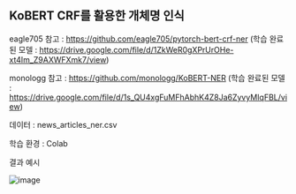## KoBERT CRF를 활용한 개체명 인식

eagle705 참고 : https://github.com/eagle705/pytorch-bert-crf-ner (학습 완료된 모델 : https://drive.google.com/file/d/1ZkWeR0gXPrUrOHe-xt4Im_Z9AXWFXmk7/view)

monologg 참고 : https://github.com/monologg/KoBERT-NER (학습 완료된 모델 : https://drive.google.com/file/d/1s_QU4xgFuMFhAbhK4Z8Ja6ZyvyMIqFBL/view)

데이터 : news_articles_ner.csv

학습 환경 : Colab

결과 예시

![image](https://user-images.githubusercontent.com/44194558/139576616-1cbeb6c0-dcef-46b8-90e8-d8c3a7fcf5b2.png)
